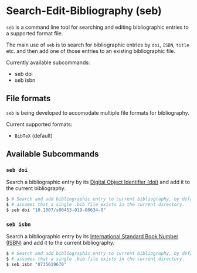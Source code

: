 # Search-Edit-Bibliography (seb)

`seb` is a command line tool for searching and editing bibliographic entries to a supported format file.

The main use of `seb` is to search for bibliographic entries by `doi`, `ISBN`, `title` etc. and then
add one of those entries to an existing bibliographic file.

Currently available subcommands:

- seb doi
- seb isbn

## File formats

`seb` is being developed to accomodate multiple file formats for bibliography.

Current supported formats:
- `BibTeX` (default)

## Available Subcommands

### `seb doi`

Search a bibliographic entry by its [Digital Object Identifier (doi)](https://en.wikipedia.org/wiki/Digital_object_identifier)
and add it to the current bibliography.

```bash
$ # Search and add bibliographic entry to current bibliography, by default the current bibliography
$ # assumes that a single .bib file exists in the current directory.
$ seb doi "10.1007/s00453-019-00634-0"
```

### `seb isbn`

Search a bibliographic entry by its [International Standard Book Number (ISBN)](https://en.wikipedia.org/wiki/International_Standard_Book_Number)
and add it to the current bibliography.

```bash
$ # Search and add bibliographic entry to current bibliography, by default the current bibliography
$ # assumes that a single .bib file exists in the current directory.
$ seb isbn "0735619670"
```
